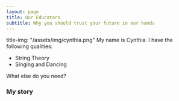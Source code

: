 ```yaml
---
layout: page
title: Our Educators
subtitle: Why you should trust your future in our hands
---
```



title-img:  "/assets/img/cynthia.png"
My name is Cynthia. I have the following qualities:

- String Theory
- Singing and Dancing

What else do you need?

### My story

